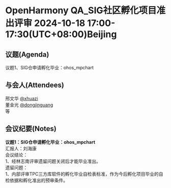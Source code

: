 # OpenHarmony QA_SIG社区孵化项目准出评审 2024-10-18 17:00-17:30(UTC+08:00)Beijing

## 议题(Agenda)

议题1、SIG仓申请孵化毕业：ohos_mpchart  

## 与会人(Attendees)

邢文华 [@xhuazi](https://gitee.com/xhuazi)  
董金光 [@dongjinguang](https://gitee.com/dongjinguang)  
等

## 会议纪要(Notes)

**议题1：SIG仓申请孵化毕业：ohos_mpchart**  
汇报人：刘海康  
会议结论：  
1、经林志南评审遗留问题关闭后才能毕业准出。  
遗留问题：  
1、内部评审TPC三方库软件的孵化毕业自检表标准，作为今后孵化项目毕业的自检依据和孵化准出的预审条件。  
